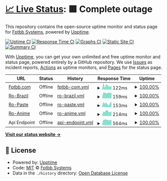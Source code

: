 # [📈 Live Status](https://up.fptbb.com): <!--live status--> **🟥 Complete outage**

This repository contains the open-source uptime monitor and status page for [Fptbb Systems](https://fptbb.com), powered by [Upptime](https://github.com/upptime/upptime).

[![Uptime CI](https://github.com/koj-co/upptime/workflows/Uptime%20CI/badge.svg)](https://github.com/koj-co/upptime/actions?query=workflow%3A%22Uptime+CI%22)
[![Response Time CI](https://github.com/koj-co/upptime/workflows/Response%20Time%20CI/badge.svg)](https://github.com/koj-co/upptime/actions?query=workflow%3A%22Response+Time+CI%22)
[![Graphs CI](https://github.com/koj-co/upptime/workflows/Graphs%20CI/badge.svg)](https://github.com/koj-co/upptime/actions?query=workflow%3A%22Graphs+CI%22)
[![Static Site CI](https://github.com/koj-co/upptime/workflows/Static%20Site%20CI/badge.svg)](https://github.com/koj-co/upptime/actions?query=workflow%3A%22Static+Site+CI%22)
[![Summary CI](https://github.com/koj-co/upptime/workflows/Summary%20CI/badge.svg)](https://github.com/koj-co/upptime/actions?query=workflow%3A%22Summary+CI%22)

With [Upptime](https://upptime.js.org), you can get your own unlimited and free uptime monitor and status page, powered entirely by a GitHub repository. We use [Issues](https://github.com/FptbbSystems/Uptime/issues) as incident reports, [Actions](https://github.com/FptbbSystems/Uptime/actions) as uptime monitors, and [Pages](https://up.fptbb.com) for the status page.

<!--start: status pages-->
<!-- This summary is generated by Upptime (https://github.com/upptime/upptime) -->
<!-- Do not edit this manually, your changes will be overwritten -->
<!-- prettier-ignore -->
| URL | Status | History | Response Time | Uptime |
| --- | ------ | ------- | ------------- | ------ |
| <img alt="" src="https://favicons.githubusercontent.com/fptbb.com" height="13"> [Fptbb.com](https://fptbb.com/tempo) | Offline | [fptbb-com.yml](https://github.com/FptbbSystems/Uptime/commits/HEAD/history/fptbb-com.yml) | <details><summary><img alt="Response time graph" src="./graphs/fptbb-com/response-time-week.png" height="20"> 122ms</summary><br><a href="https://up.fptbb.com/history/fptbb-com"><img alt="Response time 164" src="https://img.shields.io/endpoint?url=https%3A%2F%2Fraw.githubusercontent.com%2FFptbbSystems%2FUptime%2FHEAD%2Fapi%2Ffptbb-com%2Fresponse-time.json"></a><br><a href="https://up.fptbb.com/history/fptbb-com"><img alt="24-hour response time 113" src="https://img.shields.io/endpoint?url=https%3A%2F%2Fraw.githubusercontent.com%2FFptbbSystems%2FUptime%2FHEAD%2Fapi%2Ffptbb-com%2Fresponse-time-day.json"></a><br><a href="https://up.fptbb.com/history/fptbb-com"><img alt="7-day response time 122" src="https://img.shields.io/endpoint?url=https%3A%2F%2Fraw.githubusercontent.com%2FFptbbSystems%2FUptime%2FHEAD%2Fapi%2Ffptbb-com%2Fresponse-time-week.json"></a><br><a href="https://up.fptbb.com/history/fptbb-com"><img alt="30-day response time 145" src="https://img.shields.io/endpoint?url=https%3A%2F%2Fraw.githubusercontent.com%2FFptbbSystems%2FUptime%2FHEAD%2Fapi%2Ffptbb-com%2Fresponse-time-month.json"></a><br><a href="https://up.fptbb.com/history/fptbb-com"><img alt="1-year response time 164" src="https://img.shields.io/endpoint?url=https%3A%2F%2Fraw.githubusercontent.com%2FFptbbSystems%2FUptime%2FHEAD%2Fapi%2Ffptbb-com%2Fresponse-time-year.json"></a></details> | <details><summary><a href="https://up.fptbb.com/history/fptbb-com">100.00%</a></summary><a href="https://up.fptbb.com/history/fptbb-com"><img alt="All-time uptime 100.00%" src="https://img.shields.io/endpoint?url=https%3A%2F%2Fraw.githubusercontent.com%2FFptbbSystems%2FUptime%2FHEAD%2Fapi%2Ffptbb-com%2Fuptime.json"></a><br><a href="https://up.fptbb.com/history/fptbb-com"><img alt="24-hour uptime 100.00%" src="https://img.shields.io/endpoint?url=https%3A%2F%2Fraw.githubusercontent.com%2FFptbbSystems%2FUptime%2FHEAD%2Fapi%2Ffptbb-com%2Fuptime-day.json"></a><br><a href="https://up.fptbb.com/history/fptbb-com"><img alt="7-day uptime 100.00%" src="https://img.shields.io/endpoint?url=https%3A%2F%2Fraw.githubusercontent.com%2FFptbbSystems%2FUptime%2FHEAD%2Fapi%2Ffptbb-com%2Fuptime-week.json"></a><br><a href="https://up.fptbb.com/history/fptbb-com"><img alt="30-day uptime 100.00%" src="https://img.shields.io/endpoint?url=https%3A%2F%2Fraw.githubusercontent.com%2FFptbbSystems%2FUptime%2FHEAD%2Fapi%2Ffptbb-com%2Fuptime-month.json"></a><br><a href="https://up.fptbb.com/history/fptbb-com"><img alt="1-year uptime 100.00%" src="https://img.shields.io/endpoint?url=https%3A%2F%2Fraw.githubusercontent.com%2FFptbbSystems%2FUptime%2FHEAD%2Fapi%2Ffptbb-com%2Fuptime-year.json"></a></details>
| <img alt="" src="https://favicons.githubusercontent.com/robr.page" height="13"> [Ro-Brazil](https://robr.page/tempo) | Offline | [ro-brazil.yml](https://github.com/FptbbSystems/Uptime/commits/HEAD/history/ro-brazil.yml) | <details><summary><img alt="Response time graph" src="./graphs/ro-brazil/response-time-week.png" height="20"> 159ms</summary><br><a href="https://up.fptbb.com/history/ro-brazil"><img alt="Response time 264" src="https://img.shields.io/endpoint?url=https%3A%2F%2Fraw.githubusercontent.com%2FFptbbSystems%2FUptime%2FHEAD%2Fapi%2Fro-brazil%2Fresponse-time.json"></a><br><a href="https://up.fptbb.com/history/ro-brazil"><img alt="24-hour response time 175" src="https://img.shields.io/endpoint?url=https%3A%2F%2Fraw.githubusercontent.com%2FFptbbSystems%2FUptime%2FHEAD%2Fapi%2Fro-brazil%2Fresponse-time-day.json"></a><br><a href="https://up.fptbb.com/history/ro-brazil"><img alt="7-day response time 159" src="https://img.shields.io/endpoint?url=https%3A%2F%2Fraw.githubusercontent.com%2FFptbbSystems%2FUptime%2FHEAD%2Fapi%2Fro-brazil%2Fresponse-time-week.json"></a><br><a href="https://up.fptbb.com/history/ro-brazil"><img alt="30-day response time 190" src="https://img.shields.io/endpoint?url=https%3A%2F%2Fraw.githubusercontent.com%2FFptbbSystems%2FUptime%2FHEAD%2Fapi%2Fro-brazil%2Fresponse-time-month.json"></a><br><a href="https://up.fptbb.com/history/ro-brazil"><img alt="1-year response time 264" src="https://img.shields.io/endpoint?url=https%3A%2F%2Fraw.githubusercontent.com%2FFptbbSystems%2FUptime%2FHEAD%2Fapi%2Fro-brazil%2Fresponse-time-year.json"></a></details> | <details><summary><a href="https://up.fptbb.com/history/ro-brazil">100.00%</a></summary><a href="https://up.fptbb.com/history/ro-brazil"><img alt="All-time uptime 100.00%" src="https://img.shields.io/endpoint?url=https%3A%2F%2Fraw.githubusercontent.com%2FFptbbSystems%2FUptime%2FHEAD%2Fapi%2Fro-brazil%2Fuptime.json"></a><br><a href="https://up.fptbb.com/history/ro-brazil"><img alt="24-hour uptime 100.00%" src="https://img.shields.io/endpoint?url=https%3A%2F%2Fraw.githubusercontent.com%2FFptbbSystems%2FUptime%2FHEAD%2Fapi%2Fro-brazil%2Fuptime-day.json"></a><br><a href="https://up.fptbb.com/history/ro-brazil"><img alt="7-day uptime 100.00%" src="https://img.shields.io/endpoint?url=https%3A%2F%2Fraw.githubusercontent.com%2FFptbbSystems%2FUptime%2FHEAD%2Fapi%2Fro-brazil%2Fuptime-week.json"></a><br><a href="https://up.fptbb.com/history/ro-brazil"><img alt="30-day uptime 100.00%" src="https://img.shields.io/endpoint?url=https%3A%2F%2Fraw.githubusercontent.com%2FFptbbSystems%2FUptime%2FHEAD%2Fapi%2Fro-brazil%2Fuptime-month.json"></a><br><a href="https://up.fptbb.com/history/ro-brazil"><img alt="1-year uptime 100.00%" src="https://img.shields.io/endpoint?url=https%3A%2F%2Fraw.githubusercontent.com%2FFptbbSystems%2FUptime%2FHEAD%2Fapi%2Fro-brazil%2Fuptime-year.json"></a></details>
| <img alt="" src="https://favicons.githubusercontent.com/paste.robr.page" height="13"> [Ro-Paste](https://paste.robr.page) | Offline | [ro-paste.yml](https://github.com/FptbbSystems/Uptime/commits/HEAD/history/ro-paste.yml) | <details><summary><img alt="Response time graph" src="./graphs/ro-paste/response-time-week.png" height="20"> 153ms</summary><br><a href="https://up.fptbb.com/history/ro-paste"><img alt="Response time 194" src="https://img.shields.io/endpoint?url=https%3A%2F%2Fraw.githubusercontent.com%2FFptbbSystems%2FUptime%2FHEAD%2Fapi%2Fro-paste%2Fresponse-time.json"></a><br><a href="https://up.fptbb.com/history/ro-paste"><img alt="24-hour response time 219" src="https://img.shields.io/endpoint?url=https%3A%2F%2Fraw.githubusercontent.com%2FFptbbSystems%2FUptime%2FHEAD%2Fapi%2Fro-paste%2Fresponse-time-day.json"></a><br><a href="https://up.fptbb.com/history/ro-paste"><img alt="7-day response time 153" src="https://img.shields.io/endpoint?url=https%3A%2F%2Fraw.githubusercontent.com%2FFptbbSystems%2FUptime%2FHEAD%2Fapi%2Fro-paste%2Fresponse-time-week.json"></a><br><a href="https://up.fptbb.com/history/ro-paste"><img alt="30-day response time 197" src="https://img.shields.io/endpoint?url=https%3A%2F%2Fraw.githubusercontent.com%2FFptbbSystems%2FUptime%2FHEAD%2Fapi%2Fro-paste%2Fresponse-time-month.json"></a><br><a href="https://up.fptbb.com/history/ro-paste"><img alt="1-year response time 194" src="https://img.shields.io/endpoint?url=https%3A%2F%2Fraw.githubusercontent.com%2FFptbbSystems%2FUptime%2FHEAD%2Fapi%2Fro-paste%2Fresponse-time-year.json"></a></details> | <details><summary><a href="https://up.fptbb.com/history/ro-paste">100.00%</a></summary><a href="https://up.fptbb.com/history/ro-paste"><img alt="All-time uptime 100.00%" src="https://img.shields.io/endpoint?url=https%3A%2F%2Fraw.githubusercontent.com%2FFptbbSystems%2FUptime%2FHEAD%2Fapi%2Fro-paste%2Fuptime.json"></a><br><a href="https://up.fptbb.com/history/ro-paste"><img alt="24-hour uptime 100.00%" src="https://img.shields.io/endpoint?url=https%3A%2F%2Fraw.githubusercontent.com%2FFptbbSystems%2FUptime%2FHEAD%2Fapi%2Fro-paste%2Fuptime-day.json"></a><br><a href="https://up.fptbb.com/history/ro-paste"><img alt="7-day uptime 100.00%" src="https://img.shields.io/endpoint?url=https%3A%2F%2Fraw.githubusercontent.com%2FFptbbSystems%2FUptime%2FHEAD%2Fapi%2Fro-paste%2Fuptime-week.json"></a><br><a href="https://up.fptbb.com/history/ro-paste"><img alt="30-day uptime 100.00%" src="https://img.shields.io/endpoint?url=https%3A%2F%2Fraw.githubusercontent.com%2FFptbbSystems%2FUptime%2FHEAD%2Fapi%2Fro-paste%2Fuptime-month.json"></a><br><a href="https://up.fptbb.com/history/ro-paste"><img alt="1-year uptime 100.00%" src="https://img.shields.io/endpoint?url=https%3A%2F%2Fraw.githubusercontent.com%2FFptbbSystems%2FUptime%2FHEAD%2Fapi%2Fro-paste%2Fuptime-year.json"></a></details>
| <img alt="" src="https://favicons.githubusercontent.com/anime.fptbb.com" height="13"> [Ro-Anime](http://anime.fptbb.com) | Offline | [ro-anime.yml](https://github.com/FptbbSystems/Uptime/commits/HEAD/history/ro-anime.yml) | <details><summary><img alt="Response time graph" src="./graphs/ro-anime/response-time-week.png" height="20"> 214ms</summary><br><a href="https://up.fptbb.com/history/ro-anime"><img alt="Response time 241" src="https://img.shields.io/endpoint?url=https%3A%2F%2Fraw.githubusercontent.com%2FFptbbSystems%2FUptime%2FHEAD%2Fapi%2Fro-anime%2Fresponse-time.json"></a><br><a href="https://up.fptbb.com/history/ro-anime"><img alt="24-hour response time 219" src="https://img.shields.io/endpoint?url=https%3A%2F%2Fraw.githubusercontent.com%2FFptbbSystems%2FUptime%2FHEAD%2Fapi%2Fro-anime%2Fresponse-time-day.json"></a><br><a href="https://up.fptbb.com/history/ro-anime"><img alt="7-day response time 214" src="https://img.shields.io/endpoint?url=https%3A%2F%2Fraw.githubusercontent.com%2FFptbbSystems%2FUptime%2FHEAD%2Fapi%2Fro-anime%2Fresponse-time-week.json"></a><br><a href="https://up.fptbb.com/history/ro-anime"><img alt="30-day response time 249" src="https://img.shields.io/endpoint?url=https%3A%2F%2Fraw.githubusercontent.com%2FFptbbSystems%2FUptime%2FHEAD%2Fapi%2Fro-anime%2Fresponse-time-month.json"></a><br><a href="https://up.fptbb.com/history/ro-anime"><img alt="1-year response time 241" src="https://img.shields.io/endpoint?url=https%3A%2F%2Fraw.githubusercontent.com%2FFptbbSystems%2FUptime%2FHEAD%2Fapi%2Fro-anime%2Fresponse-time-year.json"></a></details> | <details><summary><a href="https://up.fptbb.com/history/ro-anime">100.00%</a></summary><a href="https://up.fptbb.com/history/ro-anime"><img alt="All-time uptime 100.00%" src="https://img.shields.io/endpoint?url=https%3A%2F%2Fraw.githubusercontent.com%2FFptbbSystems%2FUptime%2FHEAD%2Fapi%2Fro-anime%2Fuptime.json"></a><br><a href="https://up.fptbb.com/history/ro-anime"><img alt="24-hour uptime 100.00%" src="https://img.shields.io/endpoint?url=https%3A%2F%2Fraw.githubusercontent.com%2FFptbbSystems%2FUptime%2FHEAD%2Fapi%2Fro-anime%2Fuptime-day.json"></a><br><a href="https://up.fptbb.com/history/ro-anime"><img alt="7-day uptime 100.00%" src="https://img.shields.io/endpoint?url=https%3A%2F%2Fraw.githubusercontent.com%2FFptbbSystems%2FUptime%2FHEAD%2Fapi%2Fro-anime%2Fuptime-week.json"></a><br><a href="https://up.fptbb.com/history/ro-anime"><img alt="30-day uptime 100.00%" src="https://img.shields.io/endpoint?url=https%3A%2F%2Fraw.githubusercontent.com%2FFptbbSystems%2FUptime%2FHEAD%2Fapi%2Fro-anime%2Fuptime-month.json"></a><br><a href="https://up.fptbb.com/history/ro-anime"><img alt="1-year uptime 100.00%" src="https://img.shields.io/endpoint?url=https%3A%2F%2Fraw.githubusercontent.com%2FFptbbSystems%2FUptime%2FHEAD%2Fapi%2Fro-anime%2Fuptime-year.json"></a></details>
| <img alt="" src="https://favicons.githubusercontent.com/null" height="13"> Api Endpoint | Offline | [api-endpoint.yml](https://github.com/FptbbSystems/Uptime/commits/HEAD/history/api-endpoint.yml) | <details><summary><img alt="Response time graph" src="./graphs/api-endpoint/response-time-week.png" height="20"> 564ms</summary><br><a href="https://up.fptbb.com/history/api-endpoint"><img alt="Response time 358" src="https://img.shields.io/endpoint?url=https%3A%2F%2Fraw.githubusercontent.com%2FFptbbSystems%2FUptime%2FHEAD%2Fapi%2Fapi-endpoint%2Fresponse-time.json"></a><br><a href="https://up.fptbb.com/history/api-endpoint"><img alt="24-hour response time 549" src="https://img.shields.io/endpoint?url=https%3A%2F%2Fraw.githubusercontent.com%2FFptbbSystems%2FUptime%2FHEAD%2Fapi%2Fapi-endpoint%2Fresponse-time-day.json"></a><br><a href="https://up.fptbb.com/history/api-endpoint"><img alt="7-day response time 564" src="https://img.shields.io/endpoint?url=https%3A%2F%2Fraw.githubusercontent.com%2FFptbbSystems%2FUptime%2FHEAD%2Fapi%2Fapi-endpoint%2Fresponse-time-week.json"></a><br><a href="https://up.fptbb.com/history/api-endpoint"><img alt="30-day response time 413" src="https://img.shields.io/endpoint?url=https%3A%2F%2Fraw.githubusercontent.com%2FFptbbSystems%2FUptime%2FHEAD%2Fapi%2Fapi-endpoint%2Fresponse-time-month.json"></a><br><a href="https://up.fptbb.com/history/api-endpoint"><img alt="1-year response time 358" src="https://img.shields.io/endpoint?url=https%3A%2F%2Fraw.githubusercontent.com%2FFptbbSystems%2FUptime%2FHEAD%2Fapi%2Fapi-endpoint%2Fresponse-time-year.json"></a></details> | <details><summary><a href="https://up.fptbb.com/history/api-endpoint">100.00%</a></summary><a href="https://up.fptbb.com/history/api-endpoint"><img alt="All-time uptime 26.80%" src="https://img.shields.io/endpoint?url=https%3A%2F%2Fraw.githubusercontent.com%2FFptbbSystems%2FUptime%2FHEAD%2Fapi%2Fapi-endpoint%2Fuptime.json"></a><br><a href="https://up.fptbb.com/history/api-endpoint"><img alt="24-hour uptime 100.00%" src="https://img.shields.io/endpoint?url=https%3A%2F%2Fraw.githubusercontent.com%2FFptbbSystems%2FUptime%2FHEAD%2Fapi%2Fapi-endpoint%2Fuptime-day.json"></a><br><a href="https://up.fptbb.com/history/api-endpoint"><img alt="7-day uptime 100.00%" src="https://img.shields.io/endpoint?url=https%3A%2F%2Fraw.githubusercontent.com%2FFptbbSystems%2FUptime%2FHEAD%2Fapi%2Fapi-endpoint%2Fuptime-week.json"></a><br><a href="https://up.fptbb.com/history/api-endpoint"><img alt="30-day uptime 37.31%" src="https://img.shields.io/endpoint?url=https%3A%2F%2Fraw.githubusercontent.com%2FFptbbSystems%2FUptime%2FHEAD%2Fapi%2Fapi-endpoint%2Fuptime-month.json"></a><br><a href="https://up.fptbb.com/history/api-endpoint"><img alt="1-year uptime 26.80%" src="https://img.shields.io/endpoint?url=https%3A%2F%2Fraw.githubusercontent.com%2FFptbbSystems%2FUptime%2FHEAD%2Fapi%2Fapi-endpoint%2Fuptime-year.json"></a></details>

<!--end: status pages-->

[**Visit our status website →**](https://up.fptbb.com)

## 📄 License

- Powered by: [Upptime](https://github.com/upptime/upptime)
- Code: [MIT](./LICENSE) © [Fptbb Systems](https://fptbb.com)
- Data in the `./history` directory: [Open Database License](https://opendatacommons.org/licenses/odbl/1-0/)

